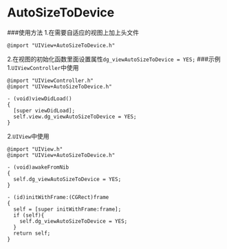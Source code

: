 # AutoSizeToDevice
###使用方法
1.在需要自适应的视图上加上头文件
```
@import "UIView+AutoSizeToDevice.h"
```
2.在视图的初始化函数里面设置属性```dg_viewAutoSizeToDevice = YES;```
###示例
1.```UIViewController```中使用
```
@import "UIViewController.h"
@import "UIVew+AutoSizeToDevice.h"

- (void)viewDidLoad()
{
  [super viewDidLoad];
  self.view.dg_viewAutoSizeToDevice = YES;
}
```
2.```UIView```中使用
```
@import "UIView.h"
@import "UIView+AutoSizeToDevice.h"

- (void)awakeFromNib
{
  self.dg_viewAutoSizeToDevice = YES;
}

- (id)initWithFrame:(CGRect)frame
{
  self = [super initWithFrame:frame];
  if (self){
    self.dg_viewAutoSizeToDevice = YES;
  }
  return self;
}
